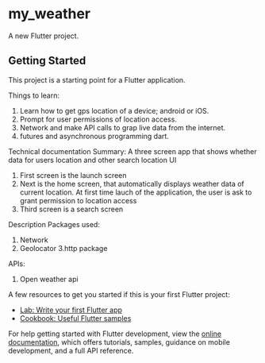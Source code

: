 # my_weather

A new Flutter project.

## Getting Started

This project is a starting point for a Flutter application.


Things to learn:
1. Learn how to get gps location of a device; android or iOS.
2. Prompt for user permissions of location access.
3. Network and make API calls to grap live data from the internet.
4. futures and asynchronous programming dart.

Technical documentation Summary: A three screen app that shows whether data for users location
and other search location UI
1. First screen is the launch screen
2. Next is the home screen, that automatically displays weather data of current location.
   At first time lauch of the application, the user is ask to grant permission to location access
3. Third screen is a search screen

Description
Packages used:
1. Network
2. Geolocator
3.http package


APIs:
1. Open weather api

A few resources to get you started if this is your first Flutter project:

- [Lab: Write your first Flutter app](https://docs.flutter.dev/get-started/codelab)
- [Cookbook: Useful Flutter samples](https://docs.flutter.dev/cookbook)

For help getting started with Flutter development, view the
[online documentation](https://docs.flutter.dev/), which offers tutorials,
samples, guidance on mobile development, and a full API reference.
